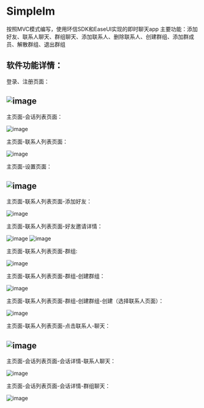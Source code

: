 # SimpleIm
按照MVC模式编写，使用环信SDK和EaseUI实现的即时聊天app
主要功能：添加好友、联系人聊天、群组聊天、添加联系人、删除联系人、创建群组、添加群成员、解散群组、退出群组

软件功能详情：
-
登录、注册页面：

![image](https://github.com/qwer327146/readme_pic/blob/master/SimpleIm_pic/login_and_regist.png)
-
主页面-会话列表页面：

![image](https://github.com/qwer327146/readme_pic/blob/master/SimpleIm_pic/main_chat.png)

主页面-联系人列表页面：

![image](https://github.com/qwer327146/readme_pic/blob/master/SimpleIm_pic/main_contact.png)

主页面-设置页面：

![image](https://github.com/qwer327146/readme_pic/blob/master/SimpleIm_pic/main_setting.png)
-
主页面-联系人列表页面-添加好友：

![image](https://github.com/qwer327146/readme_pic/blob/master/SimpleIm_pic/search_contact.png)

主页面-联系人列表页面-好友邀请详情：

![image](https://github.com/qwer327146/readme_pic/blob/master/SimpleIm_pic/invite_contact.png)
![image](https://github.com/qwer327146/readme_pic/blob/master/SimpleIm_pic/invite_contact_new.png)

主页面-联系人列表页面-群组:

![image](https://github.com/qwer327146/readme_pic/blob/master/SimpleIm_pic/group_list.png)

主页面-联系人列表页面-群组-创建群组：

![image](https://github.com/qwer327146/readme_pic/blob/master/SimpleIm_pic/group_create.png)

主页面-联系人列表页面-群组-创建群组-创建（选择联系人页面）：

![image](https://github.com/qwer327146/readme_pic/blob/master/SimpleIm_pic/group_create_addcontact.png)

主页面-联系人列表页面-点击联系人-聊天：

![image](https://github.com/qwer327146/readme_pic/blob/master/SimpleIm_pic/chat_each.png)
-
主页面-会话列表页面-会话详情-联系人聊天：

![image](https://github.com/qwer327146/readme_pic/blob/master/SimpleIm_pic/chat_each.png)

主页面-会话列表页面-会话详情-群组聊天：

![image](https://github.com/qwer327146/readme_pic/blob/master/SimpleIm_pic/group_message.png)
